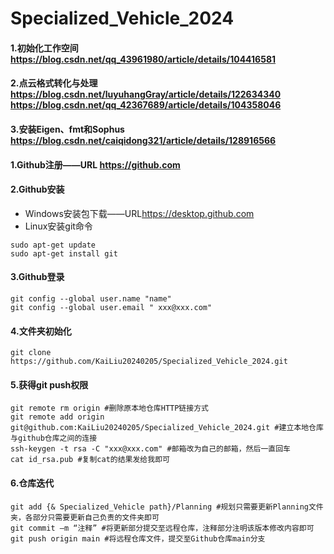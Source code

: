 # Specialized_Vehicle_2024

#### 1.初始化工作空间 <https://blog.csdn.net/qq_43961980/article/details/104416581>

#### 2.点云格式转化与处理 <https://blog.csdn.net/luyuhangGray/article/details/122634340> <https://blog.csdn.net/qq_42367689/article/details/104358046>

#### 3.安装Eigen、fmt和Sophus <https://blog.csdn.net/caiqidong321/article/details/128916566>

#### 1.Github注册——URL <https://github.com>


#### 2.Github安装

* Windows安装包下载——URL<https://desktop.github.com>
* Linux安装git命令

```shell
sudo apt-get update
sudo apt-get install git
```

#### 3.Github登录

```shell
git config --global user.name "name"
git config --global user.email " xxx@xxx.com"
```

#### 4.文件夹初始化

```shell
git clone https://github.com/KaiLiu20240205/Specialized_Vehicle_2024.git
```

#### 5.获得git push权限

```shell
git remote rm origin #删除原本地仓库HTTP链接方式
git remote add origin git@github.com:KaiLiu20240205/Specialized_Vehicle_2024.git #建立本地仓库与github仓库之间的连接
ssh-keygen -t rsa -C "xxx@xxx.com" #邮箱改为自己的邮箱，然后一直回车
cat id_rsa.pub #复制cat的结果发给我即可
```

#### 6.仓库迭代

```shell
git add {& Specialized_Vehicle path}/Planning #规划只需要更新Planning文件夹，各部分只需要更新自己负责的文件夹即可
git commit –m “注释” #将更新部分提交至远程仓库，注释部分注明该版本修改内容即可
git push origin main #将远程仓库文件，提交至Github仓库main分支
```

